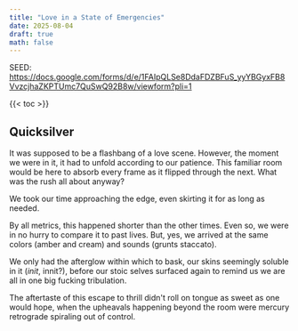 ```yaml
---
title: "Love in a State of Emergencies"
date: 2025-08-04
draft: true
math: false
---
```


SEED: https://docs.google.com/forms/d/e/1FAIpQLSe8DdaFDZBFuS_yyYBGyxFB8VvzcjhaZKPTUmc7QuSwQ92B8w/viewform?pli=1

{{< toc >}}

## Quicksilver

It was supposed to be a flashbang of a love scene. However, the moment
we were in it, it had to unfold according to our patience. This familiar
room would be here to absorb every frame as it flipped through the next.
What was the rush all about anyway?

We took our time approaching the edge, even skirting it for as long as
needed.

By all metrics, this happened shorter than the other times. Even so, we
were in no hurry to compare it to past lives. But, yes, we arrived at
the same colors (amber and cream) and sounds (grunts staccato).

We only had the afterglow within which to bask, our skins seemingly
soluble in it (*init*, innit?), before our stoic selves surfaced again
to remind us we are all in one big fucking tribulation.

The aftertaste of this escape to thrill didn't roll on tongue as sweet
as one would hope, when the upheavals happening beyond the room were
mercury retrograde spiraling out of control.

